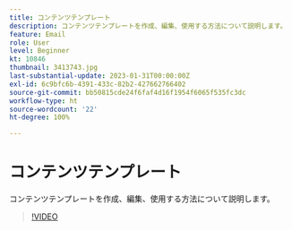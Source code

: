 ```yaml
---
title: コンテンツテンプレート
description: コンテンツテンプレートを作成、編集、使用する方法について説明します。
feature: Email
role: User
level: Beginner
kt: 10846
thumbnail: 3413743.jpg
last-substantial-update: 2023-01-31T00:00:00Z
exl-id: 6c9bfc6b-4391-433c-82b2-427662766402
source-git-commit: bb50815cde24f6faf4d16f1954f6065f535fc3dc
workflow-type: ht
source-wordcount: '22'
ht-degree: 100%

---
```


# コンテンツテンプレート

コンテンツテンプレートを作成、編集、使用する方法について説明します。

>[!VIDEO](https://video.tv.adobe.com/v/3413743?quality=12&learn=on)
